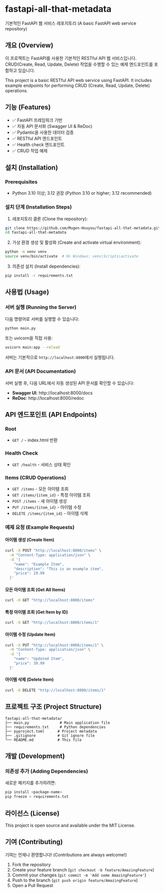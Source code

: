 # fastapi-all-that-metadata

기본적인 FastAPI 웹 서비스 레포지토리 (A basic FastAPI web service repository)

## 개요 (Overview)

이 프로젝트는 FastAPI를 사용한 기본적인 RESTful API 웹 서비스입니다. CRUD(Create, Read, Update, Delete) 작업을 수행할 수 있는 예제 엔드포인트를 포함하고 있습니다.

This project is a basic RESTful API web service using FastAPI. It includes example endpoints for performing CRUD (Create, Read, Update, Delete) operations.

## 기능 (Features)

- ✅ FastAPI 프레임워크 기반
- ✅ 자동 API 문서화 (Swagger UI & ReDoc)
- ✅ Pydantic을 사용한 데이터 검증
- ✅ RESTful API 엔드포인트
- ✅ Health check 엔드포인트
- ✅ CRUD 작업 예제

## 설치 (Installation)

### Prerequisites

- Python 3.10 이상; 3.12 권장 (Python 3.10 or higher; 3.12 recommended)

### 설치 단계 (Installation Steps)

1. 레포지토리 클론 (Clone the repository):
```bash
git clone https://github.com/Mugen-Houyou/fastapi-all-that-metadata.git
cd fastapi-all-that-metadata
```

2. 가상 환경 생성 및 활성화 (Create and activate virtual environment):
```bash
python -m venv venv
source venv/bin/activate  # On Windows: venv\Scripts\activate
```

3. 의존성 설치 (Install dependencies):
```bash
pip install -r requirements.txt
```

## 사용법 (Usage)

### 서버 실행 (Running the Server)

다음 명령어로 서버를 실행할 수 있습니다:

```bash
python main.py
```

또는 uvicorn을 직접 사용:

```bash
uvicorn main:app --reload
```

서버는 기본적으로 `http://localhost:8000`에서 실행됩니다.

### API 문서 (API Documentation)

서버 실행 후, 다음 URL에서 자동 생성된 API 문서를 확인할 수 있습니다:

- **Swagger UI**: http://localhost:8000/docs
- **ReDoc**: http://localhost:8000/redoc

## API 엔드포인트 (API Endpoints)

### Root
- `GET /` - index.html 반환

### Health Check
- `GET /health` - 서비스 상태 확인

### Items (CRUD Operations)
- `GET /items` - 모든 아이템 조회
- `GET /items/{item_id}` - 특정 아이템 조회
- `POST /items` - 새 아이템 생성
- `PUT /items/{item_id}` - 아이템 수정
- `DELETE /items/{item_id}` - 아이템 삭제

### 예제 요청 (Example Requests)

#### 아이템 생성 (Create Item)
```bash
curl -X POST "http://localhost:8000/items" \
  -H "Content-Type: application/json" \
  -d '{
    "name": "Example Item",
    "description": "This is an example item",
    "price": 29.99
  }'
```

#### 모든 아이템 조회 (Get All Items)
```bash
curl -X GET "http://localhost:8000/items"
```

#### 특정 아이템 조회 (Get Item by ID)
```bash
curl -X GET "http://localhost:8000/items/1"
```

#### 아이템 수정 (Update Item)
```bash
curl -X PUT "http://localhost:8000/items/1" \
  -H "Content-Type: application/json" \
  -d '{
    "name": "Updated Item",
    "price": 39.99
  }'
```

#### 아이템 삭제 (Delete Item)
```bash
curl -X DELETE "http://localhost:8000/items/1"
```

## 프로젝트 구조 (Project Structure)

```
fastapi-all-that-metadata/
├── main.py              # Main application file
├── requirements.txt     # Python dependencies
├── pyproject.toml      # Project metadata
├── .gitignore          # Git ignore file
└── README.md           # This file
```

## 개발 (Development)

### 의존성 추가 (Adding Dependencies)

새로운 패키지를 추가하려면:

```bash
pip install <package-name>
pip freeze > requirements.txt
```

## 라이선스 (License)

This project is open source and available under the MIT License.

## 기여 (Contributing)

기여는 언제나 환영합니다! (Contributions are always welcome!)

1. Fork the repository
2. Create your feature branch (`git checkout -b feature/AmazingFeature`)
3. Commit your changes (`git commit -m 'Add some AmazingFeature'`)
4. Push to the branch (`git push origin feature/AmazingFeature`)
5. Open a Pull Request